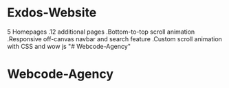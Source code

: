 # Exdos-Website
5 Homepages
.12 additional pages
.Bottom-to-top scroll animation
.Responsive off-canvas navbar and search feature
.Custom scroll animation with CSS and wow js 
"# Webcode-Agency" 
# Webcode-Agency
